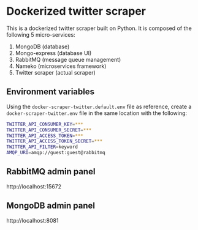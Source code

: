 # Dockerized twitter scraper

This is a dockerized twitter scraper built on Python. It is composed of the following 5 micro-services:

1. MongoDB (database)
2. Mongo-express (database UI)
3. RabbitMQ (message queue management)
4. Nameko (microservices framework)
5. Twitter scraper (actual scraper)

## Environment variables

Using the `docker-scraper-twitter.default.env` file as reference, create a `docker-scraper-twitter.env` file in the same location with the following:

```bash
TWITTER_API_CONSUMER_KEY=***
TWITTER_API_CONSUMER_SECRET=***
TWITTER_API_ACCESS_TOKEN=***
TWITTER_API_ACCESS_TOKEN_SECRET=***
TWITTER_API_FILTER=keyword
AMQP_URI=amqp://guest:guest@rabbitmq
```

## RabbitMQ admin panel

http://localhost:15672

## MongoDB admin panel

http://localhost:8081

